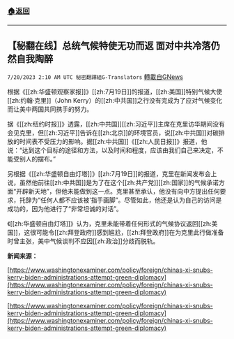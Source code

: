 ###  [:house:返回](README.md)
---


## 【秘翻在线】总统气候特使无功而返  面对中共冷落仍然自我陶醉
`7/20/2023 2:10 AM UTC 秘密翻譯組G-Translators` [轉載自GNews](https://gnews.org/articles/1473485)

根据《[[zh:华盛顿观察家报]]》[[zh:7月19日]]的报道，[[zh:美国]]特别气候大使[[zh:约翰·克里]]（John Kerry）的[[zh:中共国]]之行没有完成为了应对气候变化而让美中两国共同携手的努力。

据《[[zh:纽约时报]]》透露，[[zh:中共国]][[zh:习近平]]主席在克里访华期间没有会见克里，但[[zh:习近平]]告诉在[[zh:北京]]的环境官员，说[[zh:中共国]]对碳排放的时间表不受压力的影响。据[[zh:中共国]]《[[zh:人民日报]]》报道，他说：“达到这个目标的途径和方法，以及时间和程度，应该由我们自己来决定，不能受别人的摆布。”

另根据《[[zh:华盛顿自由灯塔]]》[[zh:7月19日]]的报道，克里在新闻发布会上说，虽然他前往[[zh:中共国]]是为了在这个[[zh:共产党]][[zh:国家]]的气候承诺方面“开辟新天地”，但他未能做到这一点。克里甚至承认，他没有向中方提出任何要求，托辞为“任何人都不应该被'指手画脚”。尽管如此，他还是认为自己的访问是成功的，因为他进行了“非常坦诚的对话”。

《[[zh:华盛顿自由灯塔]]》认为，克里未能带着任何形式的气候协议返回[[zh:美国]]，这很可能令[[zh:拜登政府]]感到尴尬，[[zh:拜登政府]]在为克里此行做准备时曾主张，美中气候谈判不应因[[zh:政治]]分歧而脱轨。

 **新闻来源：**      

 [https://www.washingtonexaminer.com/policy/foreign/chinas-xi-snubs-kerry-biden-administrations-attempt-green-diplomacy](https://www.washingtonexaminer.com/policy/foreign/chinas-xi-snubs-kerry-biden-administrations-attempt-green-diplomacy)

[https://www.washingtonexaminer.com/policy/foreign/chinas-xi-snubs-kerry-biden-administrations-attempt-green-diplomacy](https://www.washingtonexaminer.com/policy/foreign/chinas-xi-snubs-kerry-biden-administrations-attempt-green-diplomacy)
